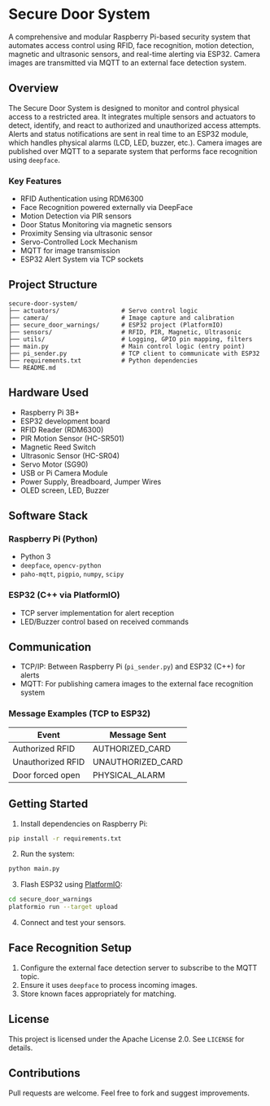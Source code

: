 # Secure Door System

A comprehensive and modular Raspberry Pi-based security system that automates access control using RFID, face recognition, motion detection, magnetic and ultrasonic sensors, and real-time alerting via ESP32. Camera images are transmitted via MQTT to an external face detection system.

## Overview

The Secure Door System is designed to monitor and control physical access to a restricted area. It integrates multiple sensors and actuators to detect, identify, and react to authorized and unauthorized access attempts. Alerts and status notifications are sent in real time to an ESP32 module, which handles physical alarms (LCD, LED, buzzer, etc.). Camera images are published over MQTT to a separate system that performs face recognition using `deepface`.

### Key Features

* RFID Authentication using RDM6300
* Face Recognition powered externally via DeepFace
* Motion Detection via PIR sensors
* Door Status Monitoring via magnetic sensors
* Proximity Sensing via ultrasonic sensor
* Servo-Controlled Lock Mechanism
* MQTT for image transmission
* ESP32 Alert System via TCP sockets

## Project Structure

```
secure-door-system/
├── actuators/                 # Servo control logic
├── camera/                    # Image capture and calibration
├── secure_door_warnings/      # ESP32 project (PlatformIO)
├── sensors/                   # RFID, PIR, Magnetic, Ultrasonic
├── utils/                     # Logging, GPIO pin mapping, filters
├── main.py                    # Main control logic (entry point)
├── pi_sender.py               # TCP client to communicate with ESP32
├── requirements.txt           # Python dependencies
└── README.md
```

## Hardware Used

* Raspberry Pi 3B+
* ESP32 development board
* RFID Reader (RDM6300)
* PIR Motion Sensor (HC-SR501)
* Magnetic Reed Switch
* Ultrasonic Sensor (HC-SR04)
* Servo Motor (SG90)
* USB or Pi Camera Module
* Power Supply, Breadboard, Jumper Wires
* OLED screen, LED, Buzzer

## Software Stack

### Raspberry Pi (Python)

* Python 3
* `deepface`, `opencv-python`
* `paho-mqtt`, `pigpio`, `numpy`, `scipy`

### ESP32 (C++ via PlatformIO)

* TCP server implementation for alert reception
* LED/Buzzer control based on received commands

## Communication

* TCP/IP: Between Raspberry Pi (`pi_sender.py`) and ESP32 (C++) for alerts
* MQTT: For publishing camera images to the external face recognition system

### Message Examples (TCP to ESP32)

| Event             | Message Sent       |
| ----------------- | ------------------ |
| Authorized RFID   | AUTHORIZED\_CARD   |
| Unauthorized RFID | UNAUTHORIZED\_CARD |
| Door forced open  | PHYSICAL\_ALARM    |

## Getting Started

1. Install dependencies on Raspberry Pi:

```bash
pip install -r requirements.txt
```

2. Run the system:

```bash
python main.py
```

3. Flash ESP32 using [PlatformIO](https://platformio.org/):

```bash
cd secure_door_warnings
platformio run --target upload
```

4. Connect and test your sensors.

## Face Recognition Setup

1. Configure the external face detection server to subscribe to the MQTT topic.
2. Ensure it uses `deepface` to process incoming images.
3. Store known faces appropriately for matching.

## License

This project is licensed under the Apache License 2.0. See `LICENSE` for details.

## Contributions

Pull requests are welcome. Feel free to fork and suggest improvements.
